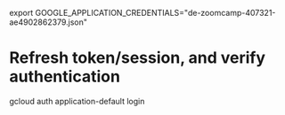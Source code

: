 export GOOGLE_APPLICATION_CREDENTIALS="de-zoomcamp-407321-ae4902862379.json"

# Refresh token/session, and verify authentication
gcloud auth application-default login

